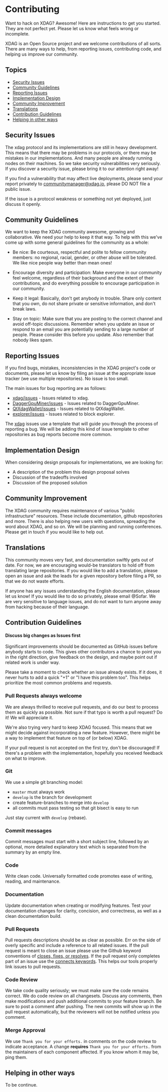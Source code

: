 # Contributing
Want to hack on XDAG? Awesome! Here are instructions to get you started.
They are not perfect yet. Please let us know what feels wrong or incomplete.

XDAG is an Open Source project and we welcome contributions of all sorts.
There are many ways to help, from reporting issues, contributing code, and
helping us improve our community.

## Topics

- [Security Issues](#security-issues)
- [Community Guidelines](#community-guidelines)
- [Reporting Issues](#reporting-issues)
- [Implementation Design](#implementation-design)
- [Community Improvement](#community-improvement)
- [Translations](#translations)
- [Contribution Guidelines](#contribution-guidelines)
- [Helping in other ways](#helping-in-other-ways)

## Security Issues

The xdag protocol and its implementations are still in heavy development. This means that there may be problems in our protocols, or there may be mistakes in our implementations. And many people are already running nodes on their machines. So we take security vulnerabilities very seriously. If you discover a security issue, please bring it to our attention right away!

If you find a vulnerability that may affect live deployments, please send your report privately to communitymanager@xdag.io, please DO NOT file a public issue.

If the issue is a protocol weakness or something not yet deployed, just discuss it openly.

## Community Guidelines

We want to keep the XDAG community awesome, growing and collaborative. We need your help to keep it that way. To help with this we've come up with some general guidelines for the community as a whole:

- Be nice: Be courteous, respectful and polite to fellow community members: no regional, racial, gender, or other abuse will be tolerated. We like nice people way better than mean ones!

- Encourage diversity and participation: Make everyone in our community feel welcome, regardless of their background and the extent of their contributions, and do everything possible to encourage participation in our community.

- Keep it legal: Basically, don't get anybody in trouble. Share only content that you own, do not share private or sensitive information, and don't break laws.

- Stay on topic: Make sure that you are posting to the correct channel and avoid off-topic discussions. Remember when you update an issue or respond to an email you are potentially sending to a large number of people. Please consider this before you update. Also remember that nobody likes spam.

## Reporting Issues

If you find bugs, mistakes, inconsistencies in the XDAG project's code or
documents, please let us know by filing an issue at the appropriate issue
tracker (we use multiple repositories). No issue is too small.


The main issues for bug reporting are as follows:  
- [xdag/issues](https://github.com/XDagger/xdag/issues) - Issues related to xdag.  
- [DaggerGpuMiner/issues](https://github.com/XDagger/DaggerGpuMiner/issues) - Issues related to DaggerGpuMiner.  
- [QtXdagWallet/issues](https://github.com/XDagger/QtXdagWallet/issues) - Issues related to QtXdagWallet.  
- [explorer/issues](https://github.com/XDagger/explorer/issues) - Issues related to block explorer.  

The [xdag](https://github.com/XDagger/xdag) issues use a template that will guide you through the process of reporting a bug. We will be adding this kind of issue template to other repositories as bug reports become more common.

## Implementation Design

When considering design proposals for implementations, we are looking for:

- A description of the problem this design proposal solves
- Discussion of the tradeoffs involved
- Discussion of the proposed solution

## Community Improvement

The XDAG community requires maintenance of various "public infrastructure" resources. These include documentation, github repositories and more. There is also helping new users with questions, spreading the word about XDAG, and so on. We will be planning and running conferences. Please get in touch if you would like to help out.

## Translations

This community moves very fast, and documentation swiftly gets out of date. For now, we are encouraging would-be translators to hold off from translating large repositories. If you would like to add a translation, please open an issue and ask the leads for a given repository before filing a PR, so that we do not waste efforts.

If anyone has any issues understanding the English documentation, please let us know! If you would like to do so privately, please email @Sofar. We are very sensitive to language issues, and do not want to turn anyone away from hacking because of their language.

## Contribution Guidelines
#### Discuss big changes as Issues first

Significant improvements should be documented as GitHub issues before anybody starts to code. This gives other contributors a chance to point you in the right direction, give feedback on the design, and maybe point out if related work is under way.

Please take a moment to check whether an issue already exists. If it does, it never hurts to add a quick "+1" or "I have this problem too". This helps prioritize the most common problems and requests.

### Pull Requests always welcome

We are always thrilled to receive pull requests, and do our best to process them as quickly as possible. Not sure if that typo is worth a pull request? Do it! We will appreciate it.

We're also trying very hard to keep XDAG focused. This means that we might decide against incorporating a new feature. However, there might be a way to implement that feature on top of (or below) XDAG.

If your pull request is not accepted on the first try, don't be discouraged! If there's a problem with the implementation, hopefully you received feedback on what to improve.

### Git

We use a simple git branching model:

- `master` must always work
- `develop` is the branch for development  
- create feature-branches to merge into `develop`
- all commits must pass testing so that git bisect is easy to run

Just stay current with `develop` (rebase).

### Commit messages

Commit messages must start with a short subject line, followed by an optional,
more detailed explanatory text which is separated from the summary by an empty
line.

### Code

Write clean code. Universally formatted code promotes ease of writing, reading, and maintenance.

### Documentation

Update documentation when creating or modifying features. Test your documentation changes for clarity, concision, and correctness, as well as a clean documentation build.

### Pull Requests

Pull requests descriptions should be as clear as possible. Err on the side of overly specific and include a reference to all related issues. If the pull request is meant to close an issue please use the Github keyword conventions of [closes, fixes, or resolves]( https://help.github.com/articles/closing-issues-via-commit-messages/). If the pull request only completes part of an issue use the [connects keywords]( https://github.com/waffleio/waffle.io/wiki/FAQs#prs-connect-keywords). This helps our tools properly link issues to pull requests. 

### Code Review

We take code quality seriously; we must make sure the code remains correct. We do code review on all changesets. Discuss any comments, then make modifications and push additional commits to your feature branch. Be sure to post a comment after pushing. The new commits will show up in the pull request automatically, but the reviewers will not be notified unless you comment.

### Merge Approval

We use `Thank you for your efforts.` in comments on the code review to indicate acceptance. A change **requires** `Thank you for your efforts.` from the maintainers of each component affected. If you know whom it may be, ping them. 

## Helping in other ways

To be continue.
